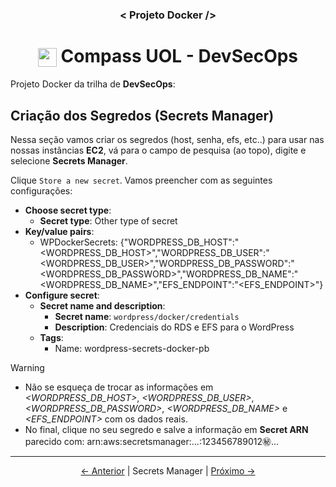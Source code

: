 <h3 align="center">< Projeto Docker /></h3>

<h1 align="center">
    <img align="center" src="https://logospng.org/download/uol/logo-uol-icon-256.png" width="30" height="30" /> Compass UOL - DevSecOps
</h1>

Projeto Docker da trilha de **DevSecOps**:

## Criação dos Segredos (Secrets Manager)

Nessa seção vamos criar os segredos (host, senha, efs, etc..) para usar nas nossas instâncias **EC2**, vá para o campo de pesquisa (ao topo), digite e selecione **Secrets Manager**.

Clique `Store a new secret`. Vamos preencher com as seguintes configurações:

- **Choose secret type**:
  - **Secret type**: Other type of secret
- **Key/value pairs**:
  - WPDockerSecrets: {"WORDPRESS_DB_HOST":"\<WORDPRESS_DB_HOST\>","WORDPRESS_DB_USER":"\<WORDPRESS_DB_USER\>","WORDPRESS_DB_PASSWORD":"\<WORDPRESS_DB_PASSWORD\>","WORDPRESS_DB_NAME":"\<WORDPRESS_DB_NAME\>","EFS_ENDPOINT":"\<EFS_ENDPOINT\>"}
- **Configure secret**:
  - **Secret name and description**:
    - **Secret name**: `wordpress/docker/credentials`
    - **Description**: Credenciais do RDS e EFS para o WordPress
  - **Tags**:
    - Name: wordpress-secrets-docker-pb

> [!WARNING]
>
> - Não se esqueça de trocar as informações em _<WORDPRESS_DB_HOST>_, _<WORDPRESS_DB_USER>_, _<WORDPRESS_DB_PASSWORD>_, _<WORDPRESS_DB_NAME>_ e _<EFS_ENDPOINT>_ com os dados reais.
> - No final, clique no seu segredo e salve a informação em **Secret ARN** parecido com: arn:aws:secretsmanager:...:123456789012:secret:...

---

<div align="center">

[← Anterior](8.load_balancer.md) | Secrets Manager | [Próximo →](10.policy_iam.md)

<div>
